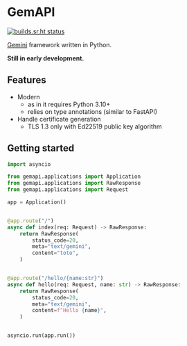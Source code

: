 # GemAPI

[![builds.sr.ht status](https://builds.sr.ht/~tsileo/gemapi.svg)](https://builds.sr.ht/~tsileo/gemapi?)

[Gemini](https://gemini.circumlunar.space/docs/specification.html) framework written in Python.

**Still in early development.**

## Features

 - Modern
   - as in it requires Python 3.10+
   - relies on type annotations (similar to FastAPI)
 - Handle certificate generation
   - TLS 1.3 only with Ed22519 public key algorithm


## Getting started

```python
import asyncio

from gemapi.applications import Application
from gemapi.applications import RawResponse
from gemapi.applications import Request

app = Application()


@app.route("/")
async def index(req: Request) -> RawResponse:
    return RawResponse(
        status_code=20,
        meta="text/gemini",
        content="toto",
    )


@app.route("/hello/{name:str}")
async def hello(req: Request, name: str) -> RawResponse:
    return RawResponse(
        status_code=20,
        meta="text/gemini",
        content=f"Hello {name}",
    )


asyncio.run(app.run())
```
